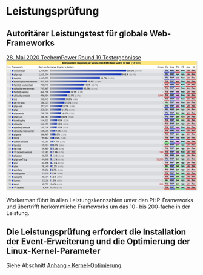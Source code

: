 # Leistungsprüfung

## Autoritärer Leistungstest für globale Web-Frameworks
[28. Mai 2020 TechemPower Round 19 Testergebnisse](https://www.techempower.com/benchmarks/#section=data-r19&hw=ph&test=plaintext&l=zik073-1r)
![](../images/screenshot_1591597887795.png)

Workerman führt in allen Leistungskennzahlen unter den PHP-Frameworks und übertrifft herkömmliche Frameworks um das 10- bis 200-fache in der Leistung.

## Die Leistungsprüfung erfordert die Installation der Event-Erweiterung und die Optimierung der Linux-Kernel-Parameter
Siehe Abschnitt [Anhang - Kernel-Optimierung](kernel-optimization.md).
